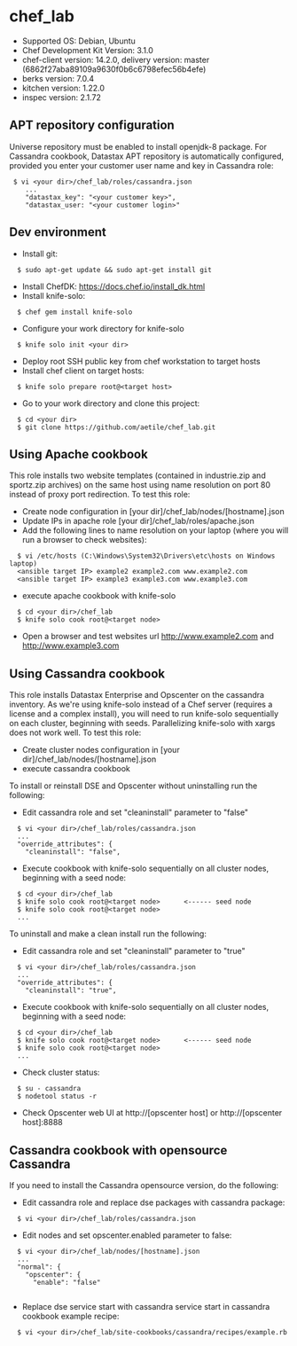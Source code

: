 # chef_lab

- Supported OS: Debian, Ubuntu
- Chef Development Kit Version: 3.1.0
- chef-client version: 14.2.0, delivery version: master (6862f27aba89109a9630f0b6c6798efec56b4efe)
- berks version: 7.0.4
- kitchen version: 1.22.0
- inspec version: 2.1.72
 

## APT repository configuration
Universe repository must be enabled to install openjdk-8 package.
For Cassandra cookbook, Datastax APT repository is automatically configured, provided you enter your customer user name and key in Cassandra role:

```
 $ vi <your dir>/chef_lab/roles/cassandra.json
    ...
    "datastax_key": "<your customer key>",
    "datastax_user: "<your customer login>"
 ```
 
## Dev environment
- Install git:
```
  $ sudo apt-get update && sudo apt-get install git
```
- Install ChefDK: https://docs.chef.io/install_dk.html
- Install knife-solo:
```
  $ chef gem install knife-solo
```
- Configure your work directory for knife-solo
```
  $ knife solo init <your dir>
```
- Deploy root SSH public key from chef workstation to target hosts
- Install chef client on target hosts:
```
  $ knife solo prepare root@<target host>
```
- Go to your work directory and clone this project:
```
  $ cd <your dir>
  $ git clone https://github.com/aetile/chef_lab.git
```


## Using Apache cookbook
This role installs two website templates (contained in industrie.zip and sportz.zip archives) on the same host using name resolution on port 80 instead of proxy port redirection.
To test this role:

- Create node configuration in [your dir]/chef_lab/nodes/[hostname].json
- Update IPs in apache role [your dir]/chef_lab/roles/apache.json
- Add the following lines to name resolution on your laptop (where you will run a browser to check websites):
```
  $ vi /etc/hosts (C:\Windows\System32\Drivers\etc\hosts on Windows laptop)
  <ansible target IP> example2 example2.com www.example2.com
  <ansible target IP> example3 example3.com www.example3.com
```
- execute apache cookbook with knife-solo
```
  $ cd <your dir>/chef_lab
  $ knife solo cook root@<target node>
```
- Open a browser and test websites url http://www.example2.com and http://www.example3.com

## Using Cassandra cookbook
This role installs Datastax Enterprise and Opscenter on the cassandra inventory. As we're using knife-solo instead of a Chef server (requires a license and a complex install), you will need to run knife-solo sequentially on each cluster, beginning with seeds. Parallelizing knife-solo with xargs does not work well. To test this role:

- Create cluster nodes configuration in [your dir]/chef_lab/nodes/[hostname].json
- execute cassandra cookbook

To install or reinstall DSE and Opscenter without uninstalling run the following:
- Edit cassandra role and set "cleaninstall" parameter to "false"
```
  $ vi <your dir>/chef_lab/roles/cassandra.json
  ...
  "override_attributes": {
    "cleaninstall": "false",
```
- Execute cookbook with knife-solo sequentially on all cluster nodes, beginning with a seed node:
```
  $ cd <your dir>/chef_lab
  $ knife solo cook root@<target node>      <------ seed node
  $ knife solo cook root@<target node>
  ...
```

To uninstall and make a clean install run the following:
- Edit cassandra role and set "cleaninstall" parameter to "true"
```
  $ vi <your dir>/chef_lab/roles/cassandra.json
  ...
  "override_attributes": {
    "cleaninstall": "true",
```
- Execute cookbook with knife-solo sequentially on all cluster nodes, beginning with a seed node:
```
  $ cd <your dir>/chef_lab
  $ knife solo cook root@<target node>      <------ seed node
  $ knife solo cook root@<target node>
  ...
```
- Check cluster status:
```
  $ su - cassandra
  $ nodetool status -r
```
- Check Opscenter web UI at http://[opscenter host] or http://[opscenter host]:8888

## Cassandra cookbook with opensource Cassandra
If you need to install the Cassandra opensource version, do the following:

- Edit cassandra role and replace dse packages with cassandra package:
```
  $ vi <your dir>/chef_lab/roles/cassandra.json
```
- Edit nodes and set opscenter.enabled parameter to false:
```
  $ vi <your dir>/chef_lab/nodes/[hostname].json
  ...
  "normal": {
    "opscenter": {
      "enable": "false"
  
```
- Replace dse service start with cassandra service start in cassandra cookbook example recipe:
```
  $ vi <your dir>/chef_lab/site-cookbooks/cassandra/recipes/example.rb
```

